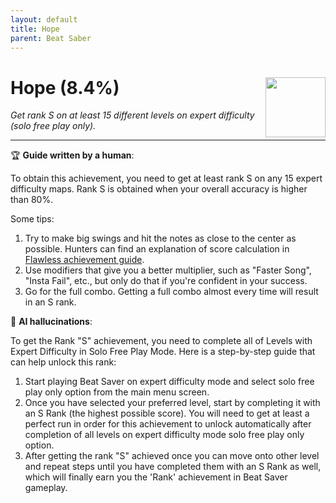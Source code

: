 ```yaml
---
layout: default
title: Hope
parent: Beat Saber
---
```


# Hope (8.4%) <img align="right" src="https://cdn.cloudflare.steamstatic.com/steamcommunity/public/images/apps/620980/0693e44f919c00a3d798fd4a7861a1c7f83aa44f.jpg" width="96" height="96">

_Get rank S on at least 15 different levels on expert difficulty (solo free play only)._

***

:trophy: **Guide written by a human**:

To obtain this achievement, you need to get at least rank S on any 15 expert difficulty maps. Rank S is obtained when your overall accuracy is higher than 80%.

Some tips:
1. Try to make big swings and hit the notes as close to the center as possible. Hunters can find an explanation of score calculation in [Flawless achievement guide](Flawless.md).
3. Use modifiers that give you a better multiplier, such as "Faster Song", "Insta Fail", etc., but only do that if you're confident in your success.
4. Go for the full combo. Getting a full combo almost every time will result in an S rank.

:robot: **AI hallucinations**:

To get the Rank "S" achievement, you need to complete all of Levels with Expert Difficulty in Solo Free Play Mode. Here is a step-by-step guide that can help unlock this rank: 
1) Start playing Beat Saver on expert difficulty mode and select solo free play only option from the main menu screen.
2) Once you have selected your preferred level, start by completing it with an S Rank (the highest possible score). You will need to get at least a perfect run in order for this achievement to unlock automatically after completion of all levels on expert difficulty mode solo free play only option. 
3) After getting the rank "S" achieved once you can move onto other level and repeat steps until you have completed them with an S Rank as well, which will finally earn you the 'Rank' achievement in Beat Saver gameplay.
